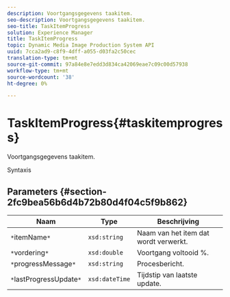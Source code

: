 ```yaml
---
description: Voortgangsgegevens taakitem.
seo-description: Voortgangsgegevens taakitem.
seo-title: TaskItemProgress
solution: Experience Manager
title: TaskItemProgress
topic: Dynamic Media Image Production System API
uuid: 7cca2ad9-c8f9-4dff-a055-d03fa2c50cec
translation-type: tm+mt
source-git-commit: 97a84e8e7edd3d834ca42069eae7c09c00d57938
workflow-type: tm+mt
source-wordcount: '38'
ht-degree: 0%

---
```



# TaskItemProgress{#taskitemprogress}

Voortgangsgegevens taakitem.

Syntaxis

## Parameters {#section-2fc9bea56b6d4b72b80d4f04c5f9b862}

| Naam | Type | Beschrijving |
|---|---|---|
| `*`itemName`*` | `xsd:string` | Naam van het item dat wordt verwerkt. |
| `*`vordering`*` | `xsd:double` | Voortgang voltooid %. |
| `*`progressMessage`*` | `xsd:string` | Procesbericht. |
| `*`lastProgressUpdate`*` | `xsd:dateTime` | Tijdstip van laatste update. |

